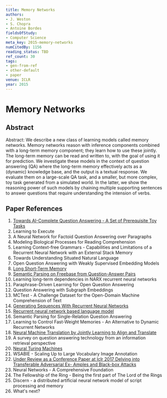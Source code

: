 ```yaml
---
title: Memory Networks
authors:
- J. Weston
- S. Chopra
- Antoine Bordes
fieldsOfStudy:
- Computer Science
meta_key: 2015-memory-networks
numCitedBy: 1156
reading_status: TBD
ref_count: 30
tags:
- gen-from-ref
- other-default
- paper
venue: ICLR
year: 2015
---
```


# Memory Networks

## Abstract

Abstract: We describe a new class of learning models called memory networks. Memory networks reason with inference components combined with a long-term memory component; they learn how to use these jointly. The long-term memory can be read and written to, with the goal of using it for prediction. We investigate these models in the context of question answering (QA) where the long-term memory effectively acts as a (dynamic) knowledge base, and the output is a textual response. We evaluate them on a large-scale QA task, and a smaller, but more complex, toy task generated from a simulated world. In the latter, we show the reasoning power of such models by chaining multiple supporting sentences to answer questions that require understanding the intension of verbs.

## Paper References

1. [Towards AI-Complete Question Answering - A Set of Prerequisite Toy Tasks](2016-towards-ai-complete-question-answering-a-set-of-prerequisite-toy-tasks)
2. Learning to Execute
3. A Neural Network for Factoid Question Answering over Paragraphs
4. Modeling Biological Processes for Reading Comprehension
5. Learning Context-free Grammars - Capabilities and Limitations of a Recurrent Neural Network with an External Stack Memory
6. Towards Understanding Situated Natural Language
7. Open Question Answering with Weakly Supervised Embedding Models
8. [Long Short-Term Memory](1997-long-short-term-memory)
9. [Semantic Parsing on Freebase from Question-Answer Pairs](2013-semantic-parsing-on-freebase-from-question-answer-pairs)
10. Learning long-term dependencies in NARX recurrent neural networks
11. Paraphrase-Driven Learning for Open Question Answering
12. Question Answering with Subgraph Embeddings
13. MCTest - A Challenge Dataset for the Open-Domain Machine Comprehension of Text
14. [Generating Sequences With Recurrent Neural Networks](2013-generating-sequences-with-recurrent-neural-networks)
15. [Recurrent neural network based language model](2010-recurrent-neural-network-based-language-model)
16. Semantic Parsing for Single-Relation Question Answering
17. Learning to Control Fast-Weight Memories - An Alternative to Dynamic Recurrent Networks
18. [Neural Machine Translation by Jointly Learning to Align and Translate](2015-neural-machine-translation-by-jointly-learning-to-align-and-translate)
19. A survey on question answering technology from an information retrieval perspective
20. [Neural Turing Machines](2014-neural-turing-machines)
21. WSABIE - Scaling Up to Large Vocabulary Image Annotation
22. [Under Review as a Conference Paper at Iclr 2017 Delving into Transferable Adversarial Ex- Amples and Black-box Attacks](2016-under-review-as-a-conference-paper-at-iclr-2017-delving-into-transferable-adversarial-ex-amples-and-black-box-attacks)
23. Neural Networks - A Comprehensive Foundation
24. The Fellowship of the Ring - Being the first part of The Lord of the Rings
25. Discern - a distributed artificial neural network model of script processing and memory
26. What's next?
